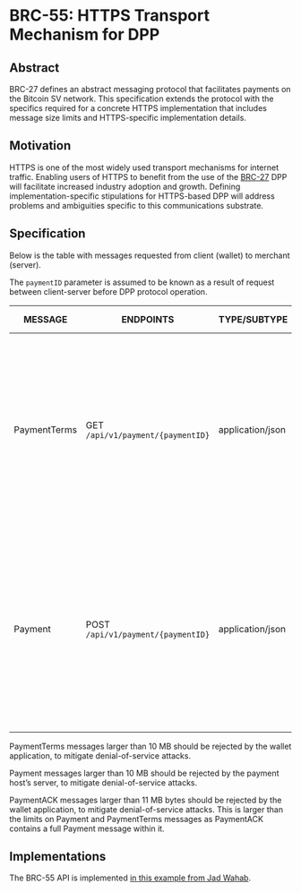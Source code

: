 # BRC-55: HTTPS Transport Mechanism for DPP

## Abstract

BRC-27 defines an abstract messaging protocol that facilitates payments on the Bitcoin SV network. This specification extends the protocol with the specifics required for a concrete HTTPS implementation that includes message size limits and HTTPS-specific implementation details.

## Motivation

HTTPS is one of the most widely used transport mechanisms for internet traffic. Enabling users of HTTPS to benefit from the use of the [BRC-27](./0027.md) DPP will facilitate increased industry adoption and growth. Defining implementation-specific stipulations for HTTPS-based DPP will address problems and ambiguities specific to this communications substrate.

## Specification

Below is the table with messages requested from client (wallet) to merchant (server).

The `paymentID` parameter is assumed to be known as a result of request between client-server before DPP protocol operation.

MESSAGE | ENDPOINTS | TYPE/SUBTYPE | RESPONSE CODES
--------|-----------|--------------|-----------------
PaymentTerms | GET `/api/v1/payment/{paymentID}` | application/json | 200 – contains PaymentTerms JSON object with all data used by the payee to construct a transaction <br /> 404 – returned if the paymentID has not been found <br /> 500 – returned if there is an unexpected internal error
Payment | POST `/api/v1/payment/{paymentID}` | application/json | 201 – contains PaymentACK JSON object <br /> 400 – returned if the user input is invalid, usually an issue with the paymentID <br /> 404 – returned if the paymentID has not been found 500 – returned if there is an unexpected internal error

PaymentTerms messages larger than 10 MB should be rejected by the wallet application, to mitigate denial-of-service attacks.

Payment messages larger than 10 MB should be rejected by the payment host’s server, to mitigate denial-of-service attacks.

PaymentACK messages larger than 11 MB bytes should be rejected by the wallet application, to mitigate denial-of-service attacks. This is larger than the limits on Payment and PaymentTerms messages as PaymentACK contains a full Payment message within it.

## Implementations

The BRC-55 API is implemented [in this example from Jad Wahab](https://jadwahab.github.io/direct-payment-protocol/#/).